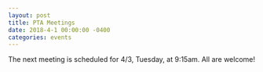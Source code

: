 ```yaml
---
layout: post
title: PTA Meetings
date: 2018-4-1 00:00:00 -0400
categories: events
---
```

The next meeting is scheduled for 4/3, Tuesday, at 9:15am.  All are welcome!


